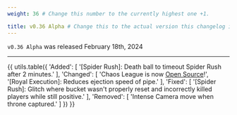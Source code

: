 ```yaml
---
weight: 36 # Change this number to the currently highest one +1.

title: v0.36 Alpha # Change this to the actual version this changelog is about.
---
```


`v0.36 Alpha` was released February 18th, 2024

----

{{ utils.table({
    'Added': [
        '[Spider Rush]: Death ball to timeout Spider Rush after 2 minutes.'
    ],
    'Changed': [
        'Chaos League is now [Open Source](https://github.com/doodlechaos/ChaosLeagueLiveOS)!',
        '[Royal Execution]: Reduces ejection speed of pipe.'
    ],
    'Fixed': [
        '[Spider Rush]: Glitch where bucket wasn\'t properly reset and incorrectly killed players while still positive.'
    ],
    'Removed': [
        'Intense Camera move when throne captured.'
    ]
}) }}
